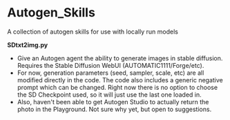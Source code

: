 # Autogen_Skills
A collection of autogen skills for use with locally run models

**SDtxt2img.py**
- Give an Autogen agent the ability to generate images in stable diffusion. Requires the Stable Diffusion WebUI (AUTOMATIC1111/Forge/etc).
- For now, generation parameters (seed, sampler, scale, etc) are all modified directly in the code. The code also includes a generic negative prompt which can be changed. Right now there is no option to choose the SD Checkpoint used, so it will just use the last one loaded in.
- Also, haven't been able to get Autogen Studio to actually return the photo in the Playground. Not sure why yet, but open to suggestions. 
